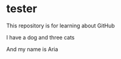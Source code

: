 # tester
This repository is for learning about GitHub

I have a dog and three cats

And my name is Aria